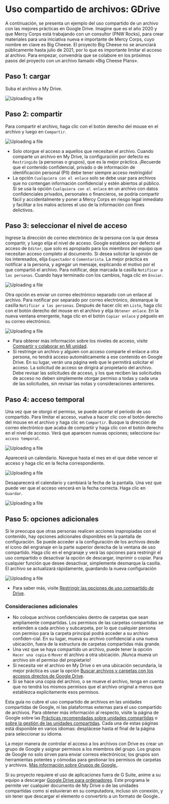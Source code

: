 # Uso compartido de archivos: GDrive
A continuación, se presenta un ejemplo del uso compartido de un archivo con las mejores prácticas en Google Drive. Imagine que es el año 2020 y que Mercy Corps está trabajando con un consultor (PNW Rocks), para crear materiales para una iniciativa nueva e importante de Mercy Corps, cuyo nombre en clave es Big Cheese. El proyecto Big Cheese no se anunciará públicamente hasta julio de 2021, por lo que es importante limitar el acceso al archivo. Para empezar, convendría que se colabore en los próximos pasos del proyecto con un archivo llamado «Big Cheese Plans».

## Paso 1: cargar
Suba el archivo a My Drive.

![Uploading a file](images/Filesharing_Gdrive_Step1.png)

## Paso 2: compartir
Para compartir el archivo, haga clic con el botón derecho del mouse en el archivo y luego en `Compartir`.

![Uploading a file](images/Filesharing_Gdrive_Step2.png)

  - Solo otorgue el acceso a aquellos que necesitan el archivo. Cuando comparte un archivo en My Drive, la configuración por defecto es `Restringido` (a personas o grupos), que es la mejor práctica. ¡Recuerde que el contenido confidencial, privado o de información de identificación personal (PII) debe tener siempre acceso restringido!
  - La opción `Cualquiera con el enlace` solo se debe usar para archivos que no contengan información confidencial y estén abiertos al público. Si se usa la opción `Cualquiera con el enlace` en un archivo con datos confidenciales privados, personales o financieros, se podría compartir fácil y accidentalmente y poner a Mercy Corps en riesgo legal inmediato y facilitar a los malos actores el uso de la información con fines delictivos.

## Paso 3: seleccionar el nivel de acceso
Ingrese la dirección de correo electrónico de la persona con la que desea compartir, y luego elija el nivel de acceso. Google establece por defecto el acceso de `Editor`, que solo es apropiado para los miembros del equipo que necesitan acceso completo al documento. Si desea solicitar la opinión de los interesados, elija `Espectador` o `Comentarista`. La mejor práctica es notificar a la persona, y agregar un mensaje, explicando el motivo por el que compartió el archivo. Para notificar, deje marcada la casilla `Notificar a las personas`. Cuando haya terminado con los cambios, haga clic en `Enviar`.

![Uploading a file](images/Filesharing_Gdrive_Step3a.png)

Otra opción es enviar un correo electrónico separado con un enlace al archivo. Para notificar por separado por correo electrónico, desmarque la casilla `Notificar a las personas`. Después de hacer clic en `Listo`, haga clic con el botón derecho del mouse en el archivo y elija `Obtener enlace`. En la nueva ventana emergente, haga clic en el botón `Copiar enlace` y péguelo en su correo electrónico.

![Uploading a file](images/Filesharing_Gdrive_Step3b.png)

- Para obtener más información sobre los niveles de acceso, visite [Compartir y colaborar en Mi unidad](https://support.google.com/a/users/answer/9310248?hl=es).
- Si restringe un archivo y alguien con acceso comparte el enlace a otra persona, no tendrá acceso automáticamente a ese contenido en Google Drive. En su lugar, verán una página web que le permitirá solicitar el acceso. La solicitud de acceso se dirigirá al propietario del archivo. Debe revisar las solicitudes de acceso, y los que reciben las solicitudes de acceso no deben simplemente otorgar permiso a todas y cada una de las solicitudes, sin revisar las notas y consideraciones anteriores.

## Paso 4: acceso temporal
Una vez que se otorgó el permiso, se puede acortar el periodo de uso compartido. Para limitar el acceso, vuelva a hacer clic con el botón derecho del mouse en el archivo y haga clic en `Compartir`. Busque la dirección de correo electrónico que acaba de compartir y haga clic con el botón derecho en el nivel de acceso. Verá que aparecen nuevas opciones; seleccione `Dar acceso temporal`.

![Uploading a file](images/Filesharing_Gdrive_Step4.png)

Aparecerá un calendario. Navegue hasta el mes en el que debe vencer el acceso y haga clic en la fecha correspondiente.

![Uploading a file](images/Filesharing_Gdrive_Step5.png)

Desaparecerá el calendario y cambiará la fecha de la pantalla. Una vez que puede ver que el acceso vencerá en la fecha correcta. Haga clic en `Guardar`.

![Uploading a file](images/Filesharing_Gdrive_Step6.png)

## Paso 5: opciones adicionales
Si le preocupa que otras personas realicen acciones inapropiadas con el contenido, hay opciones adicionales disponibles en la pantalla de configuración. Se puede acceder a la configuración de los archivos desde el icono del engranaje en la parte superior derecha de la ventana de uso compartido. Haga clic en el engranaje y verá las opciones para restringir el uso compartido o desactivar la opción de descargar, imprimir o copiar. Para cualquier función que desee desactivar, simplemente desmarque la casilla. El archivo se actualizará rápidamente, guardando la nueva configuración

![Uploading a file](images/Filesharing_Gdrive_Step7.png)

- Para saber más, visite [Restringir las opciones de uso compartido de Drive](https://support.google.com/a/users/answer/9308868?hl=es).

### Consideraciones adicionales
  - No coloque archivos confidenciales dentro de carpetas que sean ampliamente compartidas. Los permisos de las carpetas compartidas se extienden a cada archivo y subcarpeta, por lo que cualquier persona con permiso para la carpeta principal podrá acceder a su archivo confiden-cial. En su lugar, mueva su archivo confidencial a una nueva ubicación, fuera de la estructura de carpetas compartidas más grande.
  - Una vez que se haya compartido un archivo, puede tener la opción `Hacer una copia` o `Mover` el archivo a otra ubicación. ¡Nunca mueva un archivo sin el permiso del propietario!
  - Si necesita ver el archivo en My Drive o en una ubicación secundaria, la mejor práctica es usar la opción [Buscar archivos y carpetas con los accesos directos de Google Drive](https://support.google.com/drive/answer/9700156?hl=es&co=GENIE.Platform%3DDesktop).
  - Si se hace una copia del archivo, o se mueve el archivo, tenga en cuenta que no tendrá los mismos permisos que el archivo original a menos que establezca explícitamente esos permisos.

Esta guía no cubre el uso compartido de archivos en las unidades compartidas de Google, ni las plataformas externas para el uso compartido de archivos. Para obtener más información al respecto, visite la página de Google sobre las [Prácticas recomendadas sobre unidades compartidas](https://support.google.com/a/users/answer/9310352?hl=es) o [sobre la gestión de las unidades compartidas](https://support.google.com/a/topic/7337266?hl=es&ref_topic=2490075). Cada una de estas páginas está disponible en varios idiomas: desplácese hasta el final de la página para seleccionar su idioma.

La mejor manera de controlar el acceso a los archivos con Drive es crear un grupo de Google y asignar permisos a los miembros del grupo. Los grupos de Google no solo sirven para enviar correos electrónicos; los grupos son herramientas potentes y cómodas para gestionar los permisos de carpetas y archivos. [Más información sobre Grupos de Google.](https://support.google.com/groups/?hl=es#topic=9216).

Si su proyecto requiere el uso de aplicaciones fuera de G Suite, anime a su equipo a descargar [Google Drive para ordenadores](https://support.google.com/drive/answer/7329379?hl=es). Este programa le permite ver cualquier documento de My Drive o de las unidades compartidas como si estuvieran en su computadora, incluso sin conexión, y sin tener que descargar el elemento o convertirlo a un formato de Google..
